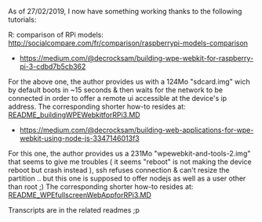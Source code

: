 As of 27/02/2019, I now have something working thanks to the following tutorials:

R: comparison of RPi models: http://socialcompare.com/fr/comparison/raspberrypi-models-comparison

- https://medium.com/@decrocksam/building-wpe-webkit-for-raspberry-pi-3-cdbd7b5cb362

For the above one, the author provides us with a 124Mo "sdcard.img" wich by default boots in ~15 seconds & 
then waits for the network to be connected in order to offer a remote ui accessible at the device's ip address.
The corresponding shorter how-to resides at: [README_buildingWPEWebkitforRPi3.MD](README_buildingWPEWebkitforRPi3.MD)

- https://medium.com/@decrocksam/building-web-applications-for-wpe-webkit-using-node-js-3347146013f3

For this one, the author provides us a 231Mo "wpewebkit-and-tools-2.img" that seems to give me troubles ( it seems "reboot" 
is not making the device reboot but crash instead ), ssh refuses connection & can't resize the partition .. but this one is supposed
to offer nodejs as well as a user other than root ;)
The corresponding shorter how-to resides at: [README_WPEfullscreenWebAppforRPi3.MD](README_WPEfullscreenWebAppforRPi3.MD) 

Transcripts are in the related readmes ;p
